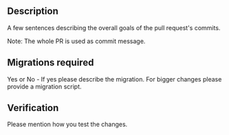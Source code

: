 ## Description

A few sentences describing the overall goals of the pull request's commits.

Note: The whole PR is used as commit message.

## Migrations required

Yes or No - If yes please describe the migration. For bigger changes please provide a migration script.

## Verification

Please mention how you test the changes.
